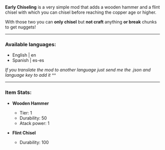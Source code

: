 **Early Chiseling** is a very simple mod that adds a wooden hammer and a flint chisel with which you can chisel before reaching the copper age or higher.

With those two you can **only chisel** but **not craft** anything **or break** chunks to get nuggets!

---

### Available languages:

-   English | en
-   Spanish | es-es

_If you translate the mod to another language just send me the .json and language key to add it ^^_

---

### Item Stats:

-   **Wooden Hammer**

    -   Tier: 1
    -   Durability: 50
    -   Atack power: 1

-   **Flint Chisel**
    -   Durability: 100
